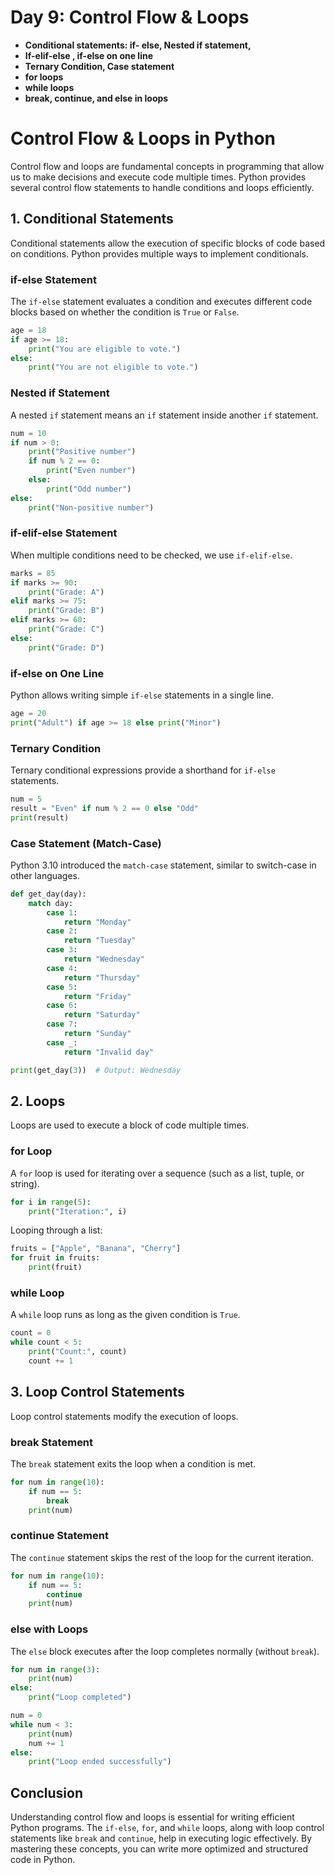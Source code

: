 # Day 9: Control Flow & Loops
- **Conditional statements: if- else, Nested if statement,**
- **If-elif-else , if-else on one line**
- **Ternary Condition, Case statement**
- **for loops**
- **while loops**
- **break, continue, and else in loops**

# Control Flow & Loops in Python

Control flow and loops are fundamental concepts in programming that allow us to make decisions and execute code multiple times. Python provides several control flow statements to handle conditions and loops efficiently.

## 1. Conditional Statements
Conditional statements allow the execution of specific blocks of code based on conditions. Python provides multiple ways to implement conditionals.

### **if-else Statement**
The `if-else` statement evaluates a condition and executes different code blocks based on whether the condition is `True` or `False`.

```python
age = 18
if age >= 18:
    print("You are eligible to vote.")
else:
    print("You are not eligible to vote.")
```

### **Nested if Statement**
A nested `if` statement means an `if` statement inside another `if` statement.

```python
num = 10
if num > 0:
    print("Positive number")
    if num % 2 == 0:
        print("Even number")
    else:
        print("Odd number")
else:
    print("Non-positive number")
```

### **if-elif-else Statement**
When multiple conditions need to be checked, we use `if-elif-else`.

```python
marks = 85
if marks >= 90:
    print("Grade: A")
elif marks >= 75:
    print("Grade: B")
elif marks >= 60:
    print("Grade: C")
else:
    print("Grade: D")
```

### **if-else on One Line**
Python allows writing simple `if-else` statements in a single line.

```python
age = 20
print("Adult") if age >= 18 else print("Minor")
```

### **Ternary Condition**
Ternary conditional expressions provide a shorthand for `if-else` statements.

```python
num = 5
result = "Even" if num % 2 == 0 else "Odd"
print(result)
```

### **Case Statement (Match-Case)**
Python 3.10 introduced the `match-case` statement, similar to switch-case in other languages.

```python
def get_day(day):
    match day:
        case 1:
            return "Monday"
        case 2:
            return "Tuesday"
        case 3:
            return "Wednesday"
        case 4:
            return "Thursday"
        case 5:
            return "Friday"
        case 6:
            return "Saturday"
        case 7:
            return "Sunday"
        case _:
            return "Invalid day"

print(get_day(3))  # Output: Wednesday
```

## 2. Loops
Loops are used to execute a block of code multiple times.

### **for Loop**
A `for` loop is used for iterating over a sequence (such as a list, tuple, or string).

```python
for i in range(5):
    print("Iteration:", i)
```

Looping through a list:

```python
fruits = ["Apple", "Banana", "Cherry"]
for fruit in fruits:
    print(fruit)
```

### **while Loop**
A `while` loop runs as long as the given condition is `True`.

```python
count = 0
while count < 5:
    print("Count:", count)
    count += 1
```

## 3. Loop Control Statements
Loop control statements modify the execution of loops.

### **break Statement**
The `break` statement exits the loop when a condition is met.

```python
for num in range(10):
    if num == 5:
        break
    print(num)
```

### **continue Statement**
The `continue` statement skips the rest of the loop for the current iteration.

```python
for num in range(10):
    if num == 5:
        continue
    print(num)
```

### **else with Loops**
The `else` block executes after the loop completes normally (without `break`).

```python
for num in range(3):
    print(num)
else:
    print("Loop completed")
```

```python
num = 0
while num < 3:
    print(num)
    num += 1
else:
    print("Loop ended successfully")
```

## Conclusion
Understanding control flow and loops is essential for writing efficient Python programs. The `if-else`, `for`, and `while` loops, along with loop control statements like `break` and `continue`, help in executing logic effectively. By mastering these concepts, you can write more optimized and structured code in Python.

